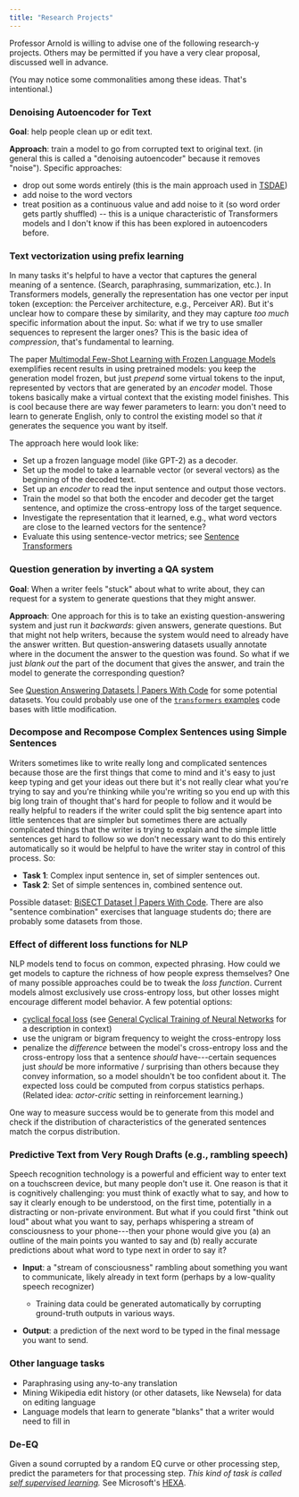 ```yaml
---
title: "Research Projects"
---
```


Professor Arnold is willing to advise one of the following research-y projects. Others may be permitted if you have a very clear proposal, discussed well in advance.

(You may notice some commonalities among these ideas. That's intentional.)

### Denoising Autoencoder for Text

**Goal**: help people clean up or edit text.

**Approach**: train a model to go from corrupted text to original text. (in general this is called a "denoising autoencoder" because it removes "noise"). Specific approaches:

- drop out some words entirely (this is the main approach used in [TSDAE](https://www.sbert.net/examples/unsupervised_learning/README.html))
- add noise to the word vectors
- treat position as a continuous value and add noise to it (so word order gets partly shuffled) -- this is a unique characteristic of Transformers models and I don't know if this has been explored in autoencoders before.

### Text vectorization using prefix learning

In many tasks it's helpful to have a vector that captures the general meaning of a sentence. (Search, paraphrasing, summarization, etc.). In Transformers models, generally the representation has one vector per input token (exception: the Perceiver architecture, e.g., Perceiver AR). But it's unclear how to compare these by similarity, and they may capture *too much* specific information about the input. So: what if we try to use smaller sequences to represent the larger ones? This is the basic idea of *compression*, that's fundamental to learning.

The paper [Multimodal Few-Shot Learning with Frozen Language Models](https://arxiv.org/abs/2106.13884) exemplifies recent results in using pretrained models: you keep the generation model frozen, but just *prepend* some virtual tokens to the input, represented by vectors that are generated by an *encoder* model. Those tokens basically make a virtual context that the existing model finishes. This is cool because there are way fewer parameters to learn: you don't need to learn to generate English, only to control the existing model so that *it* generates the sequence you want by itself.

The approach here would look like:

- Set up a frozen language model (like GPT-2) as a decoder.
- Set up the model to take a learnable vector (or several vectors) as the beginning of the decoded text.
- Set up an *encoder* to read the input sentence and output those vectors.
- Train the model so that both the encoder and decoder get the target sentence, and optimize the cross-entropy loss of the target sequence.
- Investigate the representation that it learned, e.g., what word vectors are close to the learned vectors for the sentence?
- Evaluate this using sentence-vector metrics; see [Sentence Transformers](https://www.sbert.net/)

### Question generation by inverting a QA system

**Goal**: When a writer feels "stuck" about what to write about, they can request for a system to generate questions that they might answer.

**Approach**: One approach for this is to take an existing question-answering system and just run it *backwards*: given answers, generate questions. But that might not help writers, because the system would need to already have the answer written. But question-answering datasets usually annotate where in the document the answer to the question was found. So what if we just *blank out* the part of the document that gives the answer, and train the model to generate the corresponding question?

See [Question Answering Datasets | Papers With Code](https://paperswithcode.com/datasets?task=question-answering&page=1) for some potential datasets. You could probably use one of the [`transformers` examples](https://github.com/huggingface/transformers/tree/master/examples/pytorch/question-answering) code bases with little modification.

### Decompose and Recompose Complex Sentences using Simple Sentences

Writers sometimes like to write really long and complicated sentences because those are the first things that come to mind and it's easy to just keep typing and get your ideas out there but it's not really clear what you're trying to say and you're thinking while you're writing so you end up with this big long train of thought that's hard for people to follow and it would be really helpful to readers if the writer could split the big sentence apart into little sentences that are simpler but sometimes there are actually complicated things that the writer is trying to explain and the simple little sentences get hard to follow so we don't necessary want to do this entirely automatically so it would be helpful to have the writer stay in control of this process. So:

- **Task 1**: Complex input sentence in, set of simpler sentences out.
- **Task 2**: Set of simple sentences in, combined sentence out.

Possible dataset: [BiSECT Dataset | Papers With Code](https://paperswithcode.com/dataset/bisect). There are also "sentence combination" exercises that language students do; there are probably some datasets from those.

### Effect of different loss functions for NLP

NLP models tend to focus on common, expected phrasing. How could we get models to capture the richness of how people express themselves? One of many possible approaches could be to tweak the *loss function*. Current models almost exclusively use cross-entropy loss, but other losses might encourage different model behavior. A few potential options:

- [cyclical focal loss](https://arxiv.org/abs/2202.08978) (see [General Cyclical Training of Neural Networks](https://arxiv.org/abs/2202.08835v1) for a description in context)
- use the unigram or bigram frequency to weight the cross-entropy loss
- penalize the *difference* between the model's cross-entropy loss and the cross-entropy loss that a sentence *should* have---certain sequences just *should* be more informative / surprising than others because they convey information, so a model shouldn't be too confident about it. The expected loss could be computed from corpus statistics perhaps. (Related idea: *actor-critic* setting in reinforcement learning.)

One way to measure success would be to generate from this model and check if the distribution of characteristics of the generated sentences match the corpus distribution.

### Predictive Text from Very Rough Drafts (e.g., rambling speech)

Speech recognition technology is a powerful and efficient way to enter text on a touchscreen device, but many people don't use it. One reason is that it is cognitively challenging: you must think of exactly what to say, and how to say it clearly enough to be understood, on the first time, potentially in a distracting or non-private environment. But what if you could first "think out loud" about what you want to say, perhaps whispering a stream of consciousness to your phone---then your phone would give you (a) an outline of the main points you wanted to say and (b) really accurate predictions about what word to type next in order to say it?

-   **Input**: a "stream of consciousness" rambling about something you want to communicate, likely already in text form (perhaps by a low-quality speech recognizer)

    -   Training data could be generated automatically by corrupting ground-truth outputs in various ways.

-   **Output**: a prediction of the next word to be typed in the final message you want to send.

### Other language tasks

- Paraphrasing using any-to-any translation
- Mining Wikipedia edit history (or other datasets, like Newsela) for data on editing language
- Language models that learn to generate "blanks" that a writer would need to fill in

### De-EQ

Given a sound corrupted by a random EQ curve or other processing step, predict the parameters for that processing step. *This kind of task is called [self supervised learning](https://lilianweng.github.io/lil-log/2019/11/10/self-supervised-learning.html).* See Microsoft's [HEXA](https://www.microsoft.com/en-us/research/blog/hexa-self-supervised-pretraining-with-hard-examples-improves-visual-representations/).